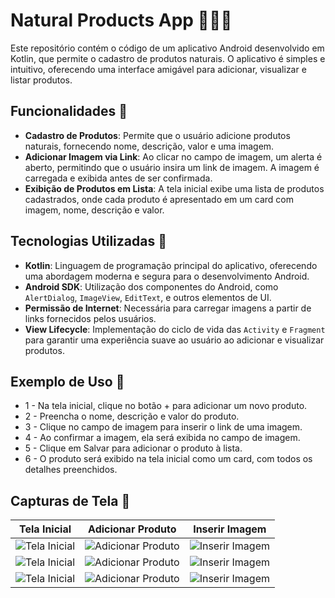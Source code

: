 # Natural Products App 🥭🍇🍉

Este repositório contém o código de um aplicativo Android desenvolvido em Kotlin, que permite o cadastro de produtos naturais. O aplicativo é simples e intuitivo, oferecendo uma interface amigável para adicionar, visualizar e listar produtos.

## Funcionalidades 🔧

- **Cadastro de Produtos**: Permite que o usuário adicione produtos naturais, fornecendo nome, descrição, valor e uma imagem.
- **Adicionar Imagem via Link**: Ao clicar no campo de imagem, um alerta é aberto, permitindo que o usuário insira um link de imagem. A imagem é carregada e exibida antes de ser confirmada.
- **Exibição de Produtos em Lista**: A tela inicial exibe uma lista de produtos cadastrados, onde cada produto é apresentado em um card com imagem, nome, descrição e valor.

## Tecnologias Utilizadas 📱

- **Kotlin**: Linguagem de programação principal do aplicativo, oferecendo uma abordagem moderna e segura para o desenvolvimento Android.
- **Android SDK**: Utilização dos componentes do Android, como `AlertDialog`, `ImageView`, `EditText`, e outros elementos de UI.
- **Permissão de Internet**: Necessária para carregar imagens a partir de links fornecidos pelos usuários.
- **View Lifecycle**: Implementação do ciclo de vida das `Activity` e `Fragment` para garantir uma experiência suave ao usuário ao adicionar e visualizar produtos.

## Exemplo de Uso 📖
- 1 - Na tela inicial, clique no botão + para adicionar um novo produto.
- 2 - Preencha o nome, descrição e valor do produto.
- 3 - Clique no campo de imagem para inserir o link de uma imagem.
- 4 - Ao confirmar a imagem, ela será exibida no campo de imagem.
- 5 - Clique em Salvar para adicionar o produto à lista.
- 6 - O produto será exibido na tela inicial como um card, com todos os detalhes preenchidos.

## Capturas de Tela 👀

| Tela Inicial | Adicionar Produto | Inserir Imagem |
|--------------|-------------------|----------------|
| ![Tela Inicial](https://github.com/user-attachments/assets/62580082-2e8b-4120-9eee-d505e6bee673) | ![Adicionar Produto](https://github.com/user-attachments/assets/ca92daf3-474b-426d-903e-393cd5d8eadb) | ![Inserir Imagem](https://github.com/user-attachments/assets/83695fdc-887b-4f43-94cf-83c8befb32f6) | 
| ![Tela Inicial](https://github.com/user-attachments/assets/aa3d7ff3-eea1-4298-b880-69abbc458e18)  | ![Adicionar Produto](https://github.com/user-attachments/assets/113c6e25-e502-4e81-8686-59dc6f0c0a5a) | ![Inserir Imagem](https://github.com/user-attachments/assets/670330bc-213f-414b-aacf-3ef45ad52549) | 
| ![Tela Inicial](https://github.com/user-attachments/assets/a93b9ba9-7ba6-467a-a27f-f2c1b124353e) |  ![Adicionar Produto](https://github.com/user-attachments/assets/cae9c006-81e2-433c-b8f7-4a32b4a25fac) | ![Inserir Imagem](https://github.com/user-attachments/assets/0eb9ce1a-f8a9-42be-9aee-24032fc872b4)
